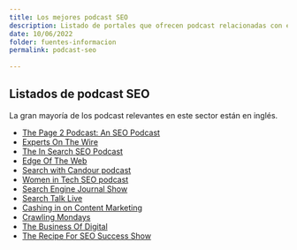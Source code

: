 ```yaml
---
title: Los mejores podcast SEO
description: Listado de portales que ofrecen podcast relacionadas con el SEO
date: 10/06/2022
folder: fuentes-informacion
permalink: podcast-seo
  
---
```



## Listados de podcast SEO

La gran mayoría de los podcast relevantes en este sector están en inglés.

- [The Page 2 Podcast: An SEO Podcast](https://page2podcast.fm/)
- [Experts On The Wire](https://www.evolvingseo.com/category/podcast/)  
- [The In Search SEO Podcast](https://www.rankranger.com/blog/podcasts)
- [Edge Of The Web](https://edgeofthewebradio.com/)  
- [Search with Candour podcast](https://withcandour.co.uk/blog/category/podcast)  
- [Women in Tech SEO podcast](https://www.womenintechseo.com/podcast/)
- [Search Engine Journal Show](https://www.searchenginejournal.com/category/search-engine-journal-show/)  
- [Search Talk Live](http://searchtalklive.com/) 
- [Cashing in on Content Marketing](https://info.frac.tl/content-marketing-roi-podcast) 
- [Crawling Mondays](https://anchor.fm/crawlingmondays-by-aleyda)
- [The Business Of Digital](https://www.businessof.digital/)
- [The Recipe For SEO Success Show](https://therecipeforseosuccess.com/category/podcast/)
<!--stackedit_data:
eyJoaXN0b3J5IjpbMjc3NjkwMDM1XX0=
-->